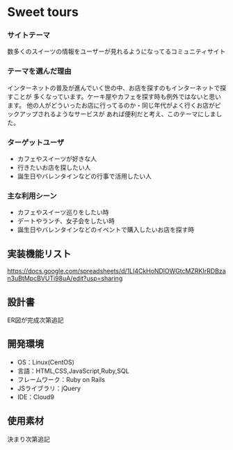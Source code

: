 # Sweet tours

### サイトテーマ
数多くのスイーツの情報をユーザーが見れるようになってるコミュニティサイト

### テーマを選んだ理由
インターネットの普及が進んでいく世の中、お店を探すのもインターネットで探すことが
多くなっています。ケーキ屋やカフェを探す時も例外ではないと思います。
他の人がどういったお店に行ってるのか・同じ年代がよく行くお店がピックアップされるようなサービスが
あれば便利だと考え、このテーマにしました。

### ターゲットユーザ
* カフェやスイーツが好きな人
* 行きたいお店を探したい人
* 誕生日やバレンタインなどの行事で活用したい人

### 主な利用シーン
* カフェやスイーツ巡りをしたい時
* デートやランチ、女子会をしたい時
* 誕生日やバレンタインなどのイベントで購入したいお店を探す時

## 実装機能リスト
https://docs.google.com/spreadsheets/d/1Ll4CkHoNDlOWGtcMZRKIrRDBzan3uBtMpcBVUTi98uA/edit?usp=sharing

## 設計書
ER図が完成次第追記

## 開発環境
- OS：Linux(CentOS)
- 言語：HTML,CSS,JavaScript,Ruby,SQL
- フレームワーク：Ruby on Rails
- JSライブラリ：jQuery
- IDE：Cloud9

## 使用素材
決まり次第追記